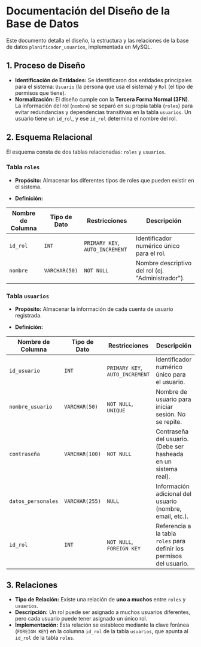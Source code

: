 # Documentación del Diseño de la Base de Datos

Este documento detalla el diseño, la estructura y las relaciones de la base de datos `planificador_usuarios`, implementada en MySQL.

## 1. Proceso de Diseño

* **Identificación de Entidades:** Se identificaron dos entidades principales para el sistema: `Usuario` (la persona que usa el sistema) y `Rol` (el tipo de permisos que tiene).
* **Normalización:** El diseño cumple con la **Tercera Forma Normal (3FN)**. La información del rol (`nombre`) se separó en su propia tabla (`roles`) para evitar redundancias y dependencias transitivas en la tabla `usuarios`. Un usuario tiene un `id_rol`, y ese `id_rol` determina el nombre del rol.

## 2. Esquema Relacional

El esquema consta de dos tablas relacionadas: `roles` y `usuarios`.

### Tabla `roles`

* **Propósito:** Almacenar los diferentes tipos de roles que pueden existir en el sistema.

* **Definición:**

| Nombre de Columna | Tipo de Dato  | Restricciones      | Descripción                                |
| ----------------- | ------------- | ------------------ | ------------------------------------------ |
| `id_rol`          | `INT`         | `PRIMARY KEY`, `AUTO_INCREMENT` | Identificador numérico único para el rol. |
| `nombre`          | `VARCHAR(50)` | `NOT NULL`         | Nombre descriptivo del rol (ej. "Administrador"). |

### Tabla `usuarios`

* **Propósito:** Almacenar la información de cada cuenta de usuario registrada.

* **Definición:**

| Nombre de Columna  | Tipo de Dato   | Restricciones          | Descripción                                        |
| ------------------ | -------------- | ---------------------- | -------------------------------------------------- |
| `id_usuario`       | `INT`          | `PRIMARY KEY`, `AUTO_INCREMENT` | Identificador numérico único para el usuario.     |
| `nombre_usuario`   | `VARCHAR(50)`  | `NOT NULL`, `UNIQUE`   | Nombre de usuario para iniciar sesión. No se repite. |
| `contraseña`       | `VARCHAR(100)` | `NOT NULL`             | Contraseña del usuario. (Debe ser hasheada en un sistema real). |
| `datos_personales` | `VARCHAR(255)` | `NULL`                 | Información adicional del usuario (nombre, email, etc.). |
| `id_rol`           | `INT`          | `NOT NULL`, `FOREIGN KEY` | Referencia a la tabla `roles` para definir los permisos del usuario. |

## 3. Relaciones

* **Tipo de Relación:** Existe una relación de **uno a muchos** entre `roles` y `usuarios`.
* **Descripción:** Un rol puede ser asignado a muchos usuarios diferentes, pero cada usuario puede tener asignado un único rol.
* **Implementación:** Esta relación se establece mediante la clave foránea (`FOREIGN KEY`) en la columna `id_rol` de la tabla `usuarios`, que apunta al `id_rol` de la tabla `roles`.